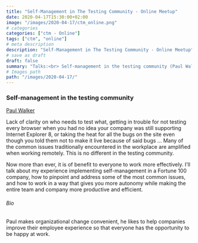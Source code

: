 ```yaml
---
title: "Self-Management in The Testing Community - Online Meetup"
date: 2020-04-17T15:30:00+02:00
image: "/images/2020-04-17/ctm_online.png"
# categories
categories: ["ctm - Online"]
tags: ["ctm", "online"]
# meta description
description: "Self-Management in The Testing Community - Online Meetup"
# save as draft
draft: false
summary: "Talks:<br> Self-management in the testing community (Paul Walker)"
# Images path
path: "/images/2020-04-17/"
---
```


### Self-management in the testing community
[Paul Walker](https://www.theorywhy.co/)

Lack of clarity on who needs to test what, getting in trouble for not 
testing every browser when you had no idea your company was still supporting 
Internet Explorer 8, or taking the heat for all the bugs on the site even 
though you told them not to make it live because of said bugs ... Many of 
the common issues traditionally encountered in the workplace are amplified 
when working remotely. This is no different in the testing community.

Now more than ever, it is of benefit to everyone to work more effectively. 
I'll talk about my experience implementing self-management in a Fortune 
100 company, how to pinpoint and address some of the most common issues, 
and how to work in a way that gives you more autonomy while making the 
entire team and company more productive and efficient.

###### Bio
Paul makes organizational change convenient, he likes to help companies 
improve their employee experience so that everyone has the opportunity 
to be happy at work.
